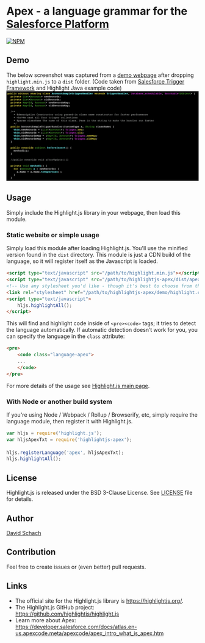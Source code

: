 # Apex - a language grammar for the [Salesforce Platform](https://developer.salesforce.com)

[![NPM](https://nodei.co/npm/highlightjs-apex.png)](https://npmjs.org/package/highlightjs-apex)

## Demo

The below screenshot was captured from a [demo webpage](demo/testcode.html) after dropping `highlight.min.js` to a `dist` folder.
(Code taken from [Salesforce Trigger Framework](https://github.com/dschach/salesforce-trigger-framework) and Highlight Java example code)
![Demo](demo/ApexHighlighting.png)

## Usage

Simply include the Highlight.js library in your webpage, then load this module.

### Static website or simple usage

Simply load this module after loading Highlight.js. You'll use the minified version found in the `dist` directory. This module is just a CDN build of the language, so it will register itself as the Javascript is loaded.

```html
<script type="text/javascript" src="/path/to/highlight.min.js"></script>
<script type="text/javascript" src="/path/to/highlightjs-apex/dist/apex.min.js"></script>
<!-- Use any stylesheet you'd like - though it's best to choose from those in highlightjs core repo -->
<link rel="stylesheet" href="/path/to/highlightjs-apex/demo/highlight.css" />
<script type="text/javascript">
	hljs.highlightAll();
</script>
```

This will find and highlight code inside of `<pre><code>` tags; it tries to detect the language automatically. If automatic detection doesn’t work for you, you can specify the language in the `class` attribute:

```html
<pre>
    <code class="language-apex">
    ...
    </code>
</pre>
```

For more details of the usage see [Highlight.js main page](https://github.com/highlightjs/highlight.js#highlightjs).

### With Node or another build system

If you're using Node / Webpack / Rollup / Browserify, etc, simply require the language module, then register it with Highlight.js.

```javascript
var hljs = require('highlight.js');
var hljsApexTxt = require('highlightjs-apex');

hljs.registerLanguage('apex', hljsApexTxt);
hljs.highlightAll();
```

## License

Highlight.js is released under the BSD 3-Clause License. See [LICENSE](/LICENSE) file for details.

## Author

[David Schach](https://github.com/dschach)

## Contribution

Feel free to create issues or (even better) pull requests.

## Links

- The official site for the Highlight.js library is <https://highlightjs.org/>.
- The Highlight.js GitHub project: <https://github.com/highlightjs/highlight.js>
- Learn more about Apex: <https://developer.salesforce.com/docs/atlas.en-us.apexcode.meta/apexcode/apex_intro_what_is_apex.htm>
